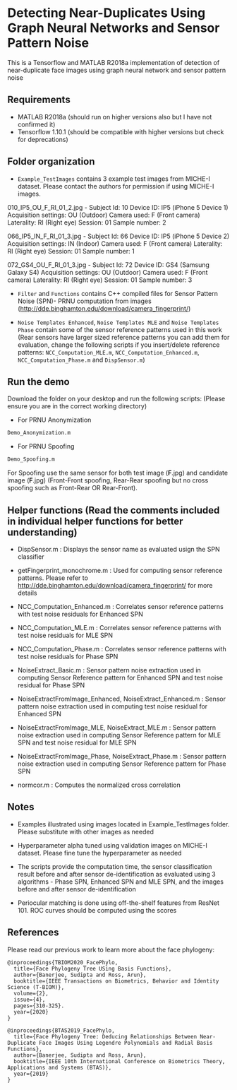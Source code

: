 # Detecting Near-Duplicates Using Graph Neural Networks and Sensor Pattern Noise

This is a Tensorflow and MATLAB R2018a implementation of detection of near-duplicate face images using graph neural network and sensor pattern noise
 
## Requirements
* MATLAB R2018a (should run on higher versions also but I have not confirmed it)
* Tensorflow 1.10.1 (should be compatible with higher versions but check for deprecations) 

## Folder organization

* `Example_TestImages` contains 3 example test images from MICHE-I dataset. Please contact the authors
for permission if using MICHE-I images. 

010\_IP5\_OU\_F\_RI\_01\_2.jpg -  Subject Id: 10 Device ID: IP5 (iPhone 5 Device 1) Acquisition settings: OU (Outdoor)
Camera used: F (Front camera) Laterality: RI (Right eye) Session: 01 Sample number: 2

066\_IP5\_IN\_F\_RI\_01\_3.jpg - Subject Id: 66 Device ID: IP5 (iPhone 5 Device 2) Acquisition settings: IN (Indoor)
Camera used: F (Front camera) Laterality: RI (Right eye) Session: 01 Sample number: 1

072\_GS4\_OU\_F\_RI\_01\_3.jpg - Subject Id: 72 Device ID: GS4 (Samsung Galaxy S4) Acquisition settings: OU (Outdoor)
Camera used: F (Front camera) Laterality: RI (Right eye) Session: 01 Sample number: 3


* `Filter` and `Functions` contains C++ compiled files for Sensor Pattern Noise (SPN)- PRNU computation from images
(http://dde.binghamton.edu/download/camera_fingerprint/)

* `Noise Templates Enhanced`, `Noise Templates MLE` and `Noise Templates Phase` contain some of the sensor reference patterns used in this work (Rear sensors
have larger sized reference patterns you can add them for evaluation, change the following scripts if you insert/delete reference patterns: `NCC_Computation_MLE.m`, `NCC_Computation_Enhanced.m`, `NCC_Computation_Phase.m` and `DispSensor.m`)

## Run the demo

Download the folder on your desktop and run the following scripts: (Please ensure you are in the correct working directory) 

* For PRNU Anonymization
```bash
Demo_Anonymization.m
```
* For PRNU Spoofing
```bash
Demo_Spoofing.m
```
For Spoofing use the same sensor for both test
image (**F**.jpg) and candidate image (**F**.jpg) (Front-Front spoofing,
Rear-Rear spoofing but no cross spoofing such as Front-Rear OR
Rear-Front).

## Helper functions (Read the comments included in individual helper functions for better understanding)

* DispSensor.m : Displays the sensor name as evaluated usign the SPN
classifier 

* getFingerprint\_monochrome.m : Used for computing sensor
reference patterns. Please refer to
http://dde.binghamton.edu/download/camera_fingerprint/ for more details

* NCC\_Computation\_Enhanced.m : Correlates sensor reference patterns
with test noise residuals for Enhanced SPN 

* NCC\_Computation\_MLE.m :
Correlates sensor reference patterns with test noise residuals for MLE
SPN 

* NCC\_Computation\_Phase.m : Correlates sensor reference patterns
with test noise residuals for Phase SPN 

* NoiseExtract\_Basic.m :
Sensor pattern noise extraction used in computing Sensor Reference
pattern for Enhanced SPN and test noise residual for Phase SPN

* NoiseExtractFromImage\_Enhanced, NoiseExtract\_Enhanced.m : Sensor
pattern noise extraction used in computing test noise residual for
Enhanced SPN 

* NoiseExtractFromImage\_MLE, NoiseExtract\_MLE.m : Sensor
pattern noise extraction used in computing Sensor Reference pattern for
MLE SPN and test noise residual for MLE SPN

* NoiseExtractFromImage\_Phase, NoiseExtract\_Phase.m : Sensor pattern
noise extraction used in computing Sensor Reference pattern for Phase
SPN 

* normcor.m : Computes the normalized cross correlation

## Notes

* Examples illustrated using images located in
Example\_TestImages folder. Please substitute with other images as
needed

* Hyperparameter alpha tuned using validation images on MICHE-I
dataset. Please fine tune the hyperparameter as needed

* The scripts provide the computation time, the sensor classification result before
and after sensor de-identification as evaluated using 3 algorithms -
Phase SPN, Enhanced SPN and MLE SPN, and the images before and after
sensor de-identification 

* Periocular matching is done using
off-the-shelf features from ResNet 101. ROC curves should be computed
using the scores


## References

Please read our previous work to learn more about the face phylogeny:

```
@inproceedings{TBIOM2020_FacePhylo,
  title={Face Phylogeny Tree USing Basis Functions},
  author={Banerjee, Sudipta and Ross, Arun},
  booktitle={IEEE Transactions on Biometrics, Behavior and Identity Science (T-BIOM)},
  volume={2},
  issue={4},
  pages={310-325}.
  year={2020}
}
```

```
@inproceedings{BTAS2019_FacePhylo,
  title={Face Phylogeny Tree: Deducing Relationships Between Near-Duplicate Face Images Using Legendre Polynomials and Radial Basis Functions},
  author={Banerjee, Sudipta and Ross, Arun},
  booktitle={IEEE 10th International Conference on Biometrics Theory, Applications and Systems (BTAS)},
  year={2019}
}
```

